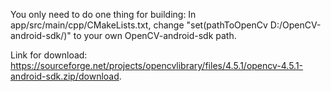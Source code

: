 You only need to do one thing for building: In app/src/main/cpp/CMakeLists.txt, change "set(pathToOpenCv D:/OpenCV-android-sdk/)" to your own OpenCV-android-sdk path.

Link for download: https://sourceforge.net/projects/opencvlibrary/files/4.5.1/opencv-4.5.1-android-sdk.zip/download.